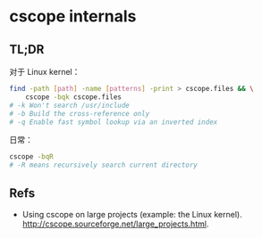 # cscope internals

## TL;DR
对于 Linux kernel：

```bash
find -path [path] -name [patterns] -print > cscope.files && \
    cscope -bqk cscope.files
# -k Won't search /usr/include
# -b Build the cross-reference only
# -q Enable fast symbol lookup via an inverted index
```

日常：

```bash
cscope -bqR
# -R means recursively search current directory
```

## Refs
- Using cscope on large projects (example: the Linux kernel). http://cscope.sourceforge.net/large_projects.html.
